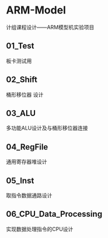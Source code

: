 # ARM-Model
计组课程设计——ARM模型机实验项目

## 01_Test
板卡测试用  

## 02_Shift
桶形移位器  设计

## 03_ALU
多功能ALU设计及与桶形移位器连接  

## 04_RegFile
通用寄存器堆设计

## 05_Inst

取指令数据通路设计

## 06_CPU_Data_Processing

实现数据处理指令的CPU设计